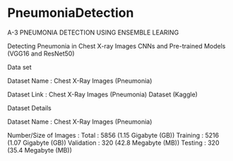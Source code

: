 # PneumoniaDetection
A-3 PNEUMONIA DETECTION USING ENSEMBLE LEARING 

Detecting Pneumonia in Chest X-ray Images CNNs and Pre-trained Models (VGG16 and ResNet50)

Data set 

Dataset Name     : Chest X-Ray Images (Pneumonia)

Dataset Link     : Chest X-Ray Images (Pneumonia) Dataset (Kaggle)


Dataset Details

Dataset Name            : Chest X-Ray Images (Pneumonia)


Number/Size of Images   : Total      : 5856 (1.15 Gigabyte (GB))
                          Training   : 5216 (1.07 Gigabyte (GB))
                          Validation : 320  (42.8 Megabyte (MB))
                          Testing    : 320  (35.4 Megabyte (MB))
                          

 

 
                          

